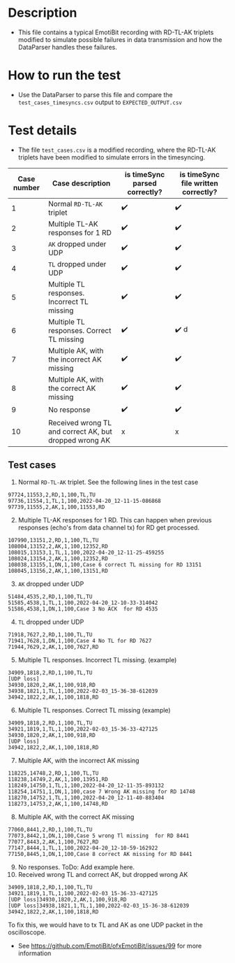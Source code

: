 # Description
- This file contains a typical EmotiBit recording with RD-TL-AK triplets modified to simulate possible failures in data transmission and how the DataParser handles these failures.

# How to run the test
- Use the DataParser to parse this file and compare the `test_cases_timesyncs.csv` output to `EXPECTED_OUTPUT.csv`

# Test details
- The file `test_cases.csv` is a modified recording, where the RD-TL-AK triplets have been modified to simulate errors in the timesyncing.

|Case number| Case description| is timeSync parsed correctly? | is timeSync file written correctly?|
|--------------|-------------------|---------------------------------|---------------------------------|
|1|Normal `RD-TL-AK` triplet | ✔️  | ✔️  |
|2|Multiple TL-AK responses for 1 RD |  ✔️ | ✔️|
|3|`AK` dropped under UDP | ✔️| ✔️|
|4|`TL` dropped under UDP | ✔️ | ✔️ |
|5|Multiple TL responses. Incorrect TL missing| ✔️ | ✔️ |
|6|Multiple TL responses. Correct TL missing | ✔️ | ✔️ d
|7|Multiple AK, with the incorrect AK missing | ✔️ | ✔️ |
|8|Multiple AK, with the correct AK missing| ✔️ | ✔️ |
|9|No response | ✔️ | ✔️ |
|10| Received wrong TL and correct AK, but dropped wrong AK | x  | x |

## Test cases
1. Normal `RD-TL-AK` triplet. See the following lines in the test case
```
97724,11553,2,RD,1,100,TL,TU
97736,11554,1,TL,1,100,2022-04-20_12-11-15-086868
97739,11555,2,AK,1,100,11553,RD
```
2. Multiple TL-AK responses for 1 RD.
This can happen when previous responses (echo's from data channel tx) for RD get processed.
```
107990,13151,2,RD,1,100,TL,TU
108004,13152,2,AK,1,100,12352,RD
108015,13153,1,TL,1,100,2022-04-20_12-11-25-459255
108024,13154,2,AK,1,100,12352,RD
108038,13155,1,DN,1,100,Case 6 correct TL missing for RD 13151
108045,13156,2,AK,1,100,13151,RD
```
3. `AK` dropped under UDP
```
51484,4535,2,RD,1,100,TL,TU
51585,4538,1,TL,1,100,2022-04-20_12-10-33-314042
51586,4538,1,DN,1,100,Case 3 No ACK  for RD 4535
```
4. `TL` dropped under UDP
```
71918,7627,2,RD,1,100,TL,TU
71941,7628,1,DN,1,100,Case 4 No TL for RD 7627
71944,7629,2,AK,1,100,7627,RD
```
5. Multiple TL responses. Incorrect TL missing. (example)
```
34909,1818,2,RD,1,100,TL,TU
[UDP loss]
34930,1820,2,AK,1,100,918,RD
34938,1821,1,TL,1,100,2022-02-03_15-36-38-612039
34942,1822,2,AK,1,100,1818,RD
```
6. Multiple TL responses. Correct TL missing (example)
```
34909,1818,2,RD,1,100,TL,TU
34921,1819,1,TL,1,100,2022-02-03_15-36-33-427125
34930,1820,2,AK,1,100,918,RD
[UDP loss]
34942,1822,2,AK,1,100,1818,RD
```
7. Multiple AK, with the incorrect AK missing
```
118225,14748,2,RD,1,100,TL,TU
118238,14749,2,AK,1,100,13951,RD
118249,14750,1,TL,1,100,2022-04-20_12-11-35-893132
118254,14751,1,DN,1,100,case 7 Wrong AK missing for RD 14748
118270,14752,1,TL,1,100,2022-04-20_12-11-40-883404
118273,14753,2,AK,1,100,14748,RD
```
8. Multiple AK, with the correct AK missing
```
77060,8441,2,RD,1,100,TL,TU
77073,8442,1,DN,1,100,Case 5 wrong Tl missing  for RD 8441
77077,8443,2,AK,1,100,7627,RD
77147,8444,1,TL,1,100,2022-04-20_12-10-59-162922
77150,8445,1,DN,1,100,Case 8 correct AK missing for RD 8441
```
9. No responses. ToDo: Add example here.
10. Received wrong TL and correct AK, but dropped wrong AK
```
34909,1818,2,RD,1,100,TL,TU
34921,1819,1,TL,1,100,2022-02-03_15-36-33-427125
[UDP loss]34930,1820,2,AK,1,100,918,RD
[UDP loss]34938,1821,1,TL,1,100,2022-02-03_15-36-38-612039
34942,1822,2,AK,1,100,1818,RD
```
To fix this, we would have to tx TL and AK as one UDP packet in the oscilloscope.












- See https://github.com/EmotiBit/ofxEmotiBit/issues/99 for more information
